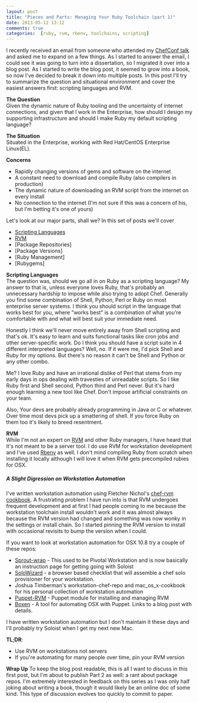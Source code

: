 ```yaml
---
layout: post
title: "Pieces and Parts: Managing Your Ruby Toolchain (part 1)"
date: 2013-05-12 13:12
comments: true
categories:  [ruby, rvm, rbenv, toolchains, scripting]
---
```

I recently received an email from someone who attended my [ChefConf talk][talk] and asked me to expand on a few things. As I started to answer the email, I could see it was going to turn into a dissertation, so I migrated it over into a blog post.  As I started to write the blog post, it seemed to grow into a book, so now I've decided to break it down into multiple posts.  In this post I'll try to summarize the question and situational environment and cover the easiest answers first: scripting languages and RVM.  


**The Question**  
Given the dynamic nature of Ruby tooling and the uncertainty of internet connections, and given that I work in the Enterprise, how should I design my supporting infrastructure and should I make Ruby my default scripting language?

**The Situation**  
Situated in the Enterprise, working with Red Hat/CentOS Enterprise Linux(EL). 

**Concerns**    
* Rapidly changing versions of gems and software on the internet  
* A constant need to download and compile Ruby (also compilers in production)  
* The dynamic nature of downloading an RVM script from the internet on every install  
* No connection to the internet (I'm not sure if this was a concern of his, but I'm betting it's one of yours)  

Let's look at our major parts, shall we? In this set of posts we'll cover   
* [Scripting Languages](#script)   
* [RVM](#rvm)  
* [Package Repositories]    
* [Package Versions]     
* [Ruby Management]       
* [Rubygems]    


<a id="script">**Scripting Languages**</a>  
The question was, should we go all in on Ruby as a scripting language? My answer to that is, unless everyone loves Ruby, that's probably an unnecessary hardship to impose while also trying to adopt Chef.  Generally you find some combination of Shell, Python, Perl or Ruby on most enterprise server systems. I think you should script in the language that works best for you, where "works best" is a combination of what you're comfortable with and what will best suit your immediate need. 

Honestly I think we'll never move entirely away from Shell scripting and that's ok. It's easy to learn and suits functional tasks like cron jobs and other server-specific work. Do I think you should have a script suite in 4 different interpreted languages? Well, no. If it were me, I'd pick Shell and Ruby for my options. But there's no reason it can't be Shell and Python or any other combo.

Me? I love Ruby and have an irrational dislike of Perl that stems from my early days in ops dealing with travesties of unreadable scripts. So I like Ruby first and Shell second, Python third and Perl never.  But it's hard enough learning a new tool like Chef. Don't impose artificial constraints on your team.

Also, Your devs are probably already programming in Java or C or whatever. Over time most devs pick up a smattering of shell. If you force Ruby on them too it's likely to breed resentment.

<a id="rvm">**RVM**</a>   
While I'm not an expert on [RVM][rvmio] and other Ruby managers, I have heard that it's not meant to be a server tool.  I do use RVM for workstation development and I've used [Rbenv][] as well. I don't mind compiling Ruby from scratch when installing it locally although I will love it when RVM gets precompiled rubies for OSX.  

##### A Slight Digression on Workstation Automation
I've written workstation automation using Fletcher Nichol's [chef-rvm cookbook][chefrvm].  A frustrating problem I have run into is that RVM undergoes frequent development and at first I had people coming to me because the workstation toolchain install wouldn't work and it was almost always because the RVM version had changed and something was now wonky in the settings or install chain. So I started pinning the RVM version to install with occasional revisits to bump the version when I could.  
 
If you want to look at workstation automation for OSX 10.8 try a couple of these repos:

* [Sprout-wrap][] - This used to be Pivotal Workstation and is now basically an instruction page for getting going with Soloist 
* [SoloWizard][] - a browser based checklist that will assemble a chef solo provisioner for your workstation.
* Joshua Timberman's workstation-chef-repo and mac_os_x-cookbook for his personal collection of workstation automation
* [Puppet-RVM][] - Puppet module for installing and managing RVM
* [Boxen][] - A tool for automating OSX with Puppet. Links to a blog post with details.

I have written workstation automation but I don't maintain it these days and I'll probably try Soloist when I get my next new Mac.
	

**TL;DR**:  
* Use RVM on workstations not servers    
* If you're automating for many people over time, pin your RVM version  

**Wrap Up**
To keep the blog post readable, this is all I want to discuss in this first post, but I'm about to publish Part 2 as well: a rant about package repos. I'm extremely interested in feedback on this series as I was only half joking about writing a book, though it would likely be an online doc of some kind. This type of discussion evolves too quickly to commit to paper.

[howtosearch]: http://www.google.com/search?q=how+to+install+ruby+development+tools
[chefrvm]: http://github.com/fnichol/chef-rvm
[rbenv]: http://github.com/sstephenson/rbenv/wiki
[sprout-wrap]: http://github.com/pivotal-sprout/sprout-wrap
[solowizard]: http://www.solowizard.com
[talk]: http://www.youtube.com/watch?v=pHmU0aNkENc&list=PLrmstJpucjzXNMLcI5X-EjirpDd-SITd3&index=28
[rvmio]: http://rvm.io
[spec]: http://github.com/imeyer/ruby-1.9.3-rpm
[aptruby]: http://packages.ubuntu.com/quantal/ruby1.9.3
[puppet-rvm]: http://github.com/blt04/puppet-rvm
[boxen]: http://boxen.github.com/
[eol]: http://www.ruby-lang.org/en/news/2011/10/06/plans-for-1-8-7/
[fpm]: http://github.com/jordansissel/fpm/wiki
